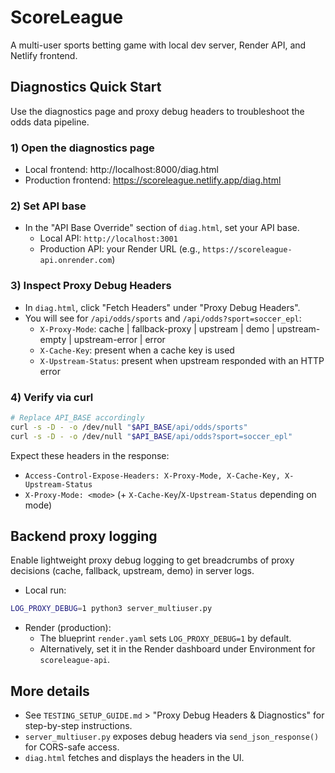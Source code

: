 # ScoreLeague

A multi-user sports betting game with local dev server, Render API, and Netlify frontend.

## Diagnostics Quick Start

Use the diagnostics page and proxy debug headers to troubleshoot the odds data pipeline.

### 1) Open the diagnostics page
- Local frontend: http://localhost:8000/diag.html
- Production frontend: https://scoreleague.netlify.app/diag.html

### 2) Set API base
- In the "API Base Override" section of `diag.html`, set your API base.
  - Local API: `http://localhost:3001`
  - Production API: your Render URL (e.g., `https://scoreleague-api.onrender.com`)

### 3) Inspect Proxy Debug Headers
- In `diag.html`, click "Fetch Headers" under "Proxy Debug Headers".
- You will see for `/api/odds/sports` and `/api/odds?sport=soccer_epl`:
  - `X-Proxy-Mode`: cache | fallback-proxy | upstream | demo | upstream-empty | upstream-error | error
  - `X-Cache-Key`: present when a cache key is used
  - `X-Upstream-Status`: present when upstream responded with an HTTP error

### 4) Verify via curl
```bash
# Replace API_BASE accordingly
curl -s -D - -o /dev/null "$API_BASE/api/odds/sports"
curl -s -D - -o /dev/null "$API_BASE/api/odds?sport=soccer_epl"
```
Expect these headers in the response:
- `Access-Control-Expose-Headers: X-Proxy-Mode, X-Cache-Key, X-Upstream-Status`
- `X-Proxy-Mode: <mode>` (+ `X-Cache-Key`/`X-Upstream-Status` depending on mode)

## Backend proxy logging

Enable lightweight proxy debug logging to get breadcrumbs of proxy decisions (cache, fallback, upstream, demo) in server logs.

- Local run:
```bash
LOG_PROXY_DEBUG=1 python3 server_multiuser.py
```
- Render (production):
  - The blueprint `render.yaml` sets `LOG_PROXY_DEBUG=1` by default.
  - Alternatively, set it in the Render dashboard under Environment for `scoreleague-api`.

## More details

- See `TESTING_SETUP_GUIDE.md` > "Proxy Debug Headers & Diagnostics" for step-by-step instructions.
- `server_multiuser.py` exposes debug headers via `send_json_response()` for CORS-safe access.
- `diag.html` fetches and displays the headers in the UI.
